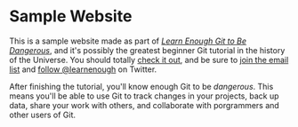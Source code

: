 # Sample Website

This is a sample website made as part of [*Learn Enough Git to Be Dangerous*](http://learnenough.com/git-tutorial), and it's possibly the greatest beginner Git tutorial in the history of the Universe.  You should totally [check it out](http://learnenough.com/git-tutorial), and be sure to [join the email list](http://learnenough.com/#email_list) and [follow @learnenough](http://twitter.com/learnenough) on Twitter.

After finishing the tutorial, you'll know enough Git to be *dangerous*.  This means you'll be able to use Git to track changes in your projects, back up data, share your work with others, and collaborate with porgrammers and other users of Git.


